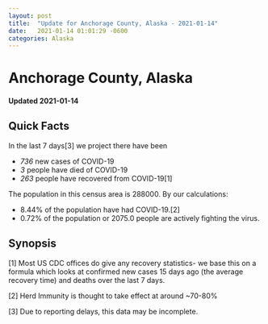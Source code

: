 ```yaml
---
layout: post
title:  "Update for Anchorage County, Alaska - 2021-01-14"
date:   2021-01-14 01:01:29 -0600
categories: Alaska
---
```


# Anchorage County, Alaska
#### Updated 2021-01-14

## Quick Facts

In the last 7 days[3] we project there have been
- *736* new cases of COVID-19
- *3* people have died of COVID-19
- *263* people have recovered from COVID-19[1]

The population in this census area is 288000. By our calculations:
- 8.44% of the population have had COVID-19.[2]
- 0.72% of the population or 2075.0 people are actively fighting the virus.

## Synopsis




[1] Most US CDC offices do give any recovery statistics- we base this on a formula which looks at confirmed new cases
15 days ago (the average recovery time) and deaths over the last 7 days.

[2] Herd Immunity is thought to take effect at around ~70-80%

[3] Due to reporting delays, this data may be incomplete.
 
    